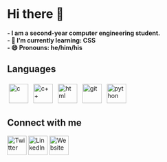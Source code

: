 # Hi there 👋
**- I am a second-year computer engineering student.**<br>
**- 🌱 I’m currently learning: CSS**<br>
**- 😄 Pronouns: he/him/his**<br>  
                        
<h2>Languages</h2>       
<p align="left">   
<a href="https://github.com/goutamthakur"><img alt="c" src="https://upload.wikimedia.org/wikipedia/commons/1/18/C_Programming_Language.svg" width="45" style="vertical-align:top; margin:4px"></a>
<a href="https://github.com/goutamthakur"><img alt="c++" src="https://upload.wikimedia.org/wikipedia/commons/1/18/ISO_C%2B%2B_Logo.svg" width="45" style="vertical-align:top; margin:4px"></a>
<a href="https://github.com/goutamthakur"><img alt="html" src="https://upload.wikimedia.org/wikipedia/commons/3/38/HTML5_Badge.svg" width="45" style="vertical-align:top; margin:4px"></a>
<a href="https://github.com/goutamthakur"><img alt="git" src="https://upload.wikimedia.org/wikipedia/commons/3/3f/Git_icon.svg" width="45" style="vertical-align:top; margin:4px"></a>
<a href="https://github.com/goutamthakur"><img alt="python" src="https://upload.wikimedia.org/wikipedia/commons/thumb/c/c3/Python-logo-notext.svg/1024px-Python-logo-notext.svg.png" width="45" style="vertical-align:top; margin:4px"></a>
</p>    
                                      
<h2>Connect with me</h2>   
<a href="https://twitter.com/goutamtkr"><img alt ="Twitter" src="https://www.vectorlogo.zone/logos/twitter/twitter-tile.svg" width="45"></a>
<a href="https://www.linkedin.com/in/goutam-thakur-b96626208/"><img alt="LinkedIn" src="https://www.vectorlogo.zone/logos/linkedin/linkedin-tile.svg" width="45"></a>
<a href="https://goutamthakur.com/"><img alt = "Website" src="https://cutewallpaper.org/24/world-wide-web-icon-png/1306025388.jpg" width="45"></a>   

